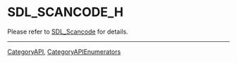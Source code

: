 # SDL_SCANCODE_H

Please refer to [SDL_Scancode](SDL_Scancode) for details.

----
[CategoryAPI](CategoryAPI), [CategoryAPIEnumerators](CategoryAPIEnumerators)

